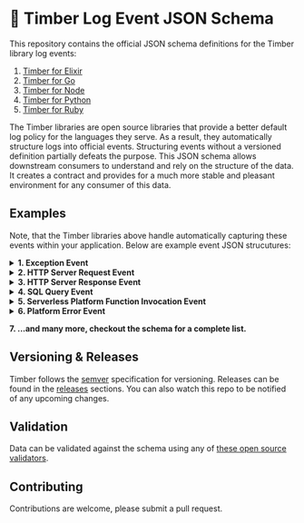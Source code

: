 # :evergreen_tree: Timber Log Event JSON Schema

This repository contains the official JSON schema definitions for the Timber library log events:

1. [Timber for Elixir](https://github.com/timberio/timber-elixir)
2. [Timber for Go](https://github.com/timberio/timber-go)
3. [Timber for Node](https://github.com/timberio/timber-node)
4. [Timber for Python](https://github.com/timberio/timber-python)
5. [Timber for Ruby](https://github.com/timberio/timber-ruby)

The Timber libraries are open source libraries that provide a better default log policy for the
languages they serve. As a result, they automatically structure logs into official events.
Structuring events without a versioned definition partially defeats the purpose. This JSON schema
allows downstream consumers to understand and rely on the structure of the data. It creates a
contract and provides for a much more stable and pleasant environment for any consumer of this data.


## Examples

Note, that the Timber libraries above handle automatically capturing these events within
your application. Below are example event JSON strucutures:

<details><summary><strong>1. Exception Event</strong></summary><p>

An event that represents an exception from within your application:

```javascript
{
  "dt": "2016-12-01T02:23:12.236543Z", // Consistent dates with nanosecond precision
  "level": "error", // Log levels in your logs!
  "message": "(RuntimeError) MissingClass is undefined", // Human readable message preserved
  "context": { // Context is shared across all relevant logs and acts as join data
    "http": {
      "method": "GET",
      "path": "/checkout",
      "remote_addr": "123.456.789.10",
      "request_id": "abcd1234" // Trace your requests!
    },
    "user": { // Associate users with your log events!
      "id": 2,
      "name": "Ben Johnson",
      "email": "ben@johnson.com"
    }
  },
  "event": { // Structured data for the event being logged
    "exception": { // Event type
      "name": "RuntimeError",
      "message": "MissingClass is undefined",
      "backtrace": [
        {
          "file": "/path/to/file",
          "function": "myFunc",
          "line": 45
        },
        {
          "file": "/path/to/file",
          "function": "myFunc",
          "line": 45
        },
        {
          "file": "/path/to/file",
          "function": "myFunc",
          "line": 45
        },
        {
          "file": "/path/to/file",
          "function": "myFunc",
          "line": 45
        },
        {
          "file": "/path/to/file",
          "function": "myFunc",
          "line": 45
        }
      ]
    }
  }
}
```

</p></details>

<details><summary><strong>2. HTTP Server Request Event</strong></summary><p>

Am event that represents an incoming HTTP request to your application:

```javascript
{
  "dt": "2016-12-01T02:23:12.236543Z", // Consistent dates with nanosecond precision
  "level": "info", // Log levels in your logs!
  "message": "POST /checkout for 192.321.22.21", // Human readable message preserved
  "context": { // Context is shared across all relevant logs and acts as join data
    "http": {
      "method": "GET",
      "path": "/checkout",
      "remote_addr": "123.456.789.10",
      "request_id": "abcd1234" // Trace your requests!
    },
    "user": { // Associate users with your log events!
      "id": 2,
      "name": "Ben Johnson",
      "email": "ben@johnson.com"
    }
  },
  "event": { // Structured data for the event being logged
    "http_server_request": { // Event type
      "method": "GET",
      "scheme": "https",
      "host": "timber.io",
      "path": "/checkout",
      "port": 443,
      "headers": {
        "content_length": 894,
        "content_type": "application/json", // <- Example of data that wasn't in the log line itself
        "remove_addr": "192.321.22.21",
        "request_id": "gy23fbty523",
        "user_agent": "Mozilla/3.0 (Win95; U)"
      }
    }
  }
}
```

</p></details>

<details><summary><strong>3. HTTP Server Response Event</strong></summary><p>

An event that represents an outgoing HTTP response from your application:

```javascript
{
  "dt": "2016-12-01T02:23:12.236543Z", // Consistent dates with nanosecond precision
  "level": "info", // Log levels in your logs!
  "message": "Sent 200 OK in 117ms", // Human readable message preserved
  "context": { // Context is shared across all relevant logs and acts as join data
    "http": {
      "method": "GET",
      "path": "/checkout",
      "remote_addr": "123.456.789.10",
      "request_id": "abcd1234" // Trace your requests!
    },
    "user": { // Associate users with your log events!
      "id": 2,
      "name": "Ben Johnson",
      "email": "ben@johnson.com"
    }
  },
  "event": { // Structured data for the event being logged
    "http_server_response": { // Event type
      "status": 200,
      "time_ms": 117,
      "headers": {
        "content_length": 894,
        "content_type": "application/json", // <- Example of data that wasn't in the log line itself
        "request_id": "gy23fbty523"
      }
    }
  }
}
```

</p></details>

<details><summary><strong>4. SQL Query Event</strong></summary><p>

An event that represents a SQL query:

```javascript
{
  "dt": "2016-12-01T02:23:12.236543Z", // Consistent dates with nanosecond precision
  "level": "info", // Log levels in your logs!
  "message": "SELECT * FROM users WHERE id = 1 (54ms)", // Human readable message preserved
  "context": { // Context is shared across all relevant logs and acts as join data
    "http": {
      "method": "GET",
      "path": "/checkout",
      "remote_addr": "123.456.789.10",
      "request_id": "abcd1234" // Trace your requests!
    },
    "user": { // Associate users with your log events!
      "id": 2,
      "name": "Ben Johnson",
      "email": "ben@johnson.com"
    }
  },
  "event": { // Structured data for the event being logged
    "sql_query": { // Event type
      "sql": "SELECT * FROM users WHERE id = 1",
      "time_ms": 54
    }
  }
}
```

</p></details>

<details><summary><strong>5. Serverless Platform Function Invocation Event</strong></summary><p>

An event that represents a function invocation on serverless platforms like AWS Lambda or Google
Cloud Functions:

```javascript
{
  "dt": "2016-12-01T02:23:12.236543Z", // Consistent dates with nanosecond precision
  "level": "info", // Log levels in your logs!
  "message": "REPORT RequestId: 86792069-eb43-11e6-af8c-d9dfd5859e88  Duration: 236.83 ms Billed Duration: 300 ms Memory Size: 256 MB Max Memory Used: 118 MB", // Human readable message preserved
  "event": { // Structured data for the event being logged
    "function_invocation": { // Event type
      "request_id": "86792069-eb43-11e6-af8c-d9dfd5859e88",
      "time_ms": 236.83,
      "billed_duration_ms": 300,
      "memory_size_mb": 256,
      "memory_used_mb": 118
    }
  }
}
```
</p></details>

<details><summary><strong>6. Platform Error Event</strong></summary><p>

An event that represents an error application platforms, such as Heroku or ElasticBeanstalk:

```javascript
{
  "dt": "2016-12-01T02:23:12.236543Z", // Consistent dates with nanosecond precision
  "level": "error", // Log levels in your logs!
  "message": "at=error code=H99 desc="Platform error" method=GET path="/" host=myapp.herokuapp.com fwd=17.17.17.17 dyno= connect= service= status=503 bytes=", // Human readable message preserved
  "context": {
    "http": {
      "method": "GET",
      "path": "/",
      "host": "myapp.herokuapp.com",
      "remove_addr": "123.34.22.34",
      "request_id": "x1235"
    }
  },
  "event": { // Structured data for the event being logged
    "platform_error": { // Event type
      "code": "H99",
      "message": "Platform error",
      "billed_duration_ms": 300,
      "memory_size_mb": 256,
      "memory_used_mb": 118,
      "http_status": 503
    }
  }
}
```

</p></details>

<strong>7. ...and many more, checkout the schema for a complete list.</strong>


## Versioning & Releases

Timber follows the [semver](http://semver.org/) specification for versioning. Releases can
be found in the [releases](https://github.com/timberio/log-event-json-schema/releases) sections.
You can also watch this repo to be notified of any upcoming changes.


## Validation

Data can be validated against the schema using any of [these open source validators](http://json-schema.org/implementations.html).


## Contributing

Contributions are welcome, please submit a pull request.